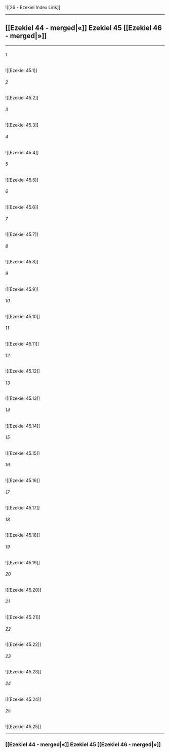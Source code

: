 ![[26 - Ezekiel Index Link]]

---
##  [[Ezekiel 44 - merged|«]] Ezekiel 45 [[Ezekiel 46 - merged|»]]

---

###### 1
![[Ezekiel 45.1]] 

###### 2
![[Ezekiel 45.2]] 

###### 3
![[Ezekiel 45.3]] 

###### 4
![[Ezekiel 45.4]]

###### 5 
![[Ezekiel 45.5]] 

###### 6
![[Ezekiel 45.6]] 

###### 7
![[Ezekiel 45.7]] 

###### 8
![[Ezekiel 45.8]] 

###### 9
![[Ezekiel 45.9]] 

###### 10
![[Ezekiel 45.10]] 

###### 11
![[Ezekiel 45.11]] 

###### 12
![[Ezekiel 45.12]]

###### 13
![[Ezekiel 45.13]] 

###### 14
![[Ezekiel 45.14]] 

###### 15
![[Ezekiel 45.15]]

###### 16
![[Ezekiel 45.16]] 

###### 17
![[Ezekiel 45.17]]

###### 18
![[Ezekiel 45.18]] 

###### 19
![[Ezekiel 45.19]] 

###### 20
![[Ezekiel 45.20]]

###### 21
![[Ezekiel 45.21]] 

###### 22
![[Ezekiel 45.22]] 

###### 23
![[Ezekiel 45.23]]

###### 24
![[Ezekiel 45.24]] 

###### 25
![[Ezekiel 45.25]]


---
###  [[Ezekiel 44 - merged|«]] Ezekiel 45 [[Ezekiel 46 - merged|»]]